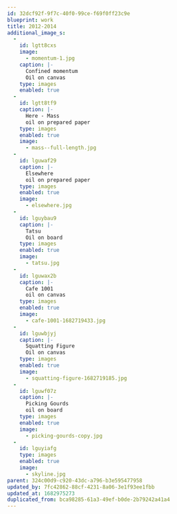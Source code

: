 ```yaml
---
id: 32dcf92f-9f7c-40f0-99ce-f69f0ff23c9e
blueprint: work
title: 2012-2014
additional_image_s:
  -
    id: lgtt8cxs
    image:
      - momentum-1.jpg
    caption: |-
      Confined momentum
      Oil on canvas
    type: images
    enabled: true
  -
    id: lgtt8tf9
    caption: |-
      Here - Mass
      oil on prepared paper
    type: images
    enabled: true
    image:
      - mass--full-length.jpg
  -
    id: lguwaf29
    caption: |-
      Elsewhere
      oil on prepared paper
    type: images
    enabled: true
    image:
      - elsewhere.jpg
  -
    id: lguybau9
    caption: |-
      Tatsu
      Oil on board
    type: images
    enabled: true
    image:
      - tatsu.jpg
  -
    id: lguwax2b
    caption: |-
      Cafe 1001
      oil on canvas
    type: images
    enabled: true
    image:
      - cafe-1001-1682719433.jpg
  -
    id: lguwbjyj
    caption: |-
      Squatting Figure
      Oil on canvas
    type: images
    enabled: true
    image:
      - squatting-figure-1682719185.jpg
  -
    id: lguwf07z
    caption: |-
      Picking Gourds 
      oil on board
    type: images
    enabled: true
    image:
      - picking-gourds-copy.jpg
  -
    id: lguyiafg
    type: images
    enabled: true
    image:
      - skyline.jpg
parent: 324c00d9-c920-43dc-a796-b3e595477958
updated_by: 7fc42862-88cf-4231-8a06-3e1f93ee1fbb
updated_at: 1682975273
duplicated_from: bca98285-61a3-49ef-b0de-2b79242a41a4
---
```

